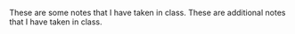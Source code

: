 These are some notes that I have taken in class.
These are additional notes that I have taken in class.
